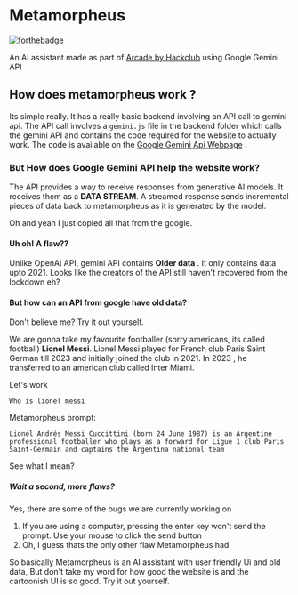 # Metamorpheus 
[![forthebadge](https://forthebadge.com/images/featured/featured-built-with-love.svg)](https://forthebadge.com)

An AI assistant made as part of [Arcade by Hackclub](https://hackclub.com) using Google Gemini API

## How does metamorpheus work ?

Its simple really. It has a really basic backend involving an API call to gemini api. The API call involves a ```gemini.js``` file in the backend folder which calls the gemini API and contains the code required for the website to actually work. The code is available on the [Google Gemini Api Webpage](https://ai.google.dev/gemini-api?gad_source=1&gclid=Cj0KCQjw-5y1BhC-ARIsAAM_oKnsJ6zuW0wo0H_7arbLcB_cAtHEyUSnmjPYLAZEg22do8rWquJ6QnwaAqKtEALw_wcB) . 

### But How does Google Gemini API help the website work?

The API provides a way to receive responses from generative AI models. It receives them as a **DATA STREAM**. A streamed response sends incremental pieces of data back to metamorpheus as it is generated by the model. 

Oh and yeah I just copied all that from the google.

#### Uh oh! A flaw??

Unlike OpenAI API, gemini API contains **Older data** . It only contains data upto 2021. Looks like the creators of the API still haven't recovered from the lockdown eh?

#### But how can an API from google have old data?

Don't believe me? Try it out yourself.

We are gonna take my favourite footballer (sorry americans, its called football) **Lionel Messi**. Lionel Messi played for French club Paris Saint German till 2023 and initially joined the club in 2021. In 2023 , he transferred to an american club called Inter Miami.

Let's work

```Who is lionel messi```

Metamorpheus prompt:

```Lionel Andrés Messi Cuccittini (born 24 June 1987) is an Argentine professional footballer who plays as a forward for Ligue 1 club Paris Saint-Germain and captains the Argentina national team```

See what I mean?


##### Wait a second, more flaws?

Yes, there are some of the bugs we are currently working on

1. If you are using a computer, pressing the enter key won't send the prompt. Use your mouse to click the send button
2. Oh, I guess thats the only other flaw Metamorpheus had

 So basically Metamorpheus is an AI assistant with user friendly Ui and old data, 
But don't take my word for how good the website is and the cartoonish UI is so good. Try it out yourself.
